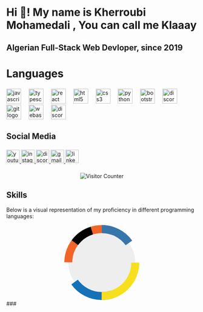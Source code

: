 <h1 align="left">Hi 👋! My name is Kherroubi Mohamedali , You can call me Klaaay</h1>

###

<h2 align="left">Algerian Full-Stack Web Devloper, since 2019</h2>

###

<h1 align="left">Languages</h1>

###

<div align="left">
  <img src="https://cdn.jsdelivr.net/gh/devicons/devicon/icons/javascript/javascript-original.svg" height="39" alt="javascript logo"  />
  <img width="12" />
  <img src="https://cdn.jsdelivr.net/gh/devicons/devicon/icons/typescript/typescript-original.svg" height="39" alt="typescript logo"  />
  <img width="12" />
  <img src="https://cdn.jsdelivr.net/gh/devicons/devicon/icons/react/react-original.svg" height="39" alt="react logo"  />
  <img width="12" />
  <img src="https://cdn.jsdelivr.net/gh/devicons/devicon/icons/html5/html5-original.svg" height="39" alt="html5 logo"  />
  <img width="12" />
  <img src="https://cdn.jsdelivr.net/gh/devicons/devicon/icons/css3/css3-original.svg" height="39" alt="css3 logo"  />
  <img width="12" />
  <img src="https://cdn.jsdelivr.net/gh/devicons/devicon/icons/python/python-original.svg" height="39" alt="python logo"  />
  <img width="12" />
  <img src="https://cdn.jsdelivr.net/gh/devicons/devicon/icons/bootstrap/bootstrap-original.svg" height="39" alt="bootstrap logo"  />
  <img width="12" />
  <img src="https://cdn.jsdelivr.net/gh/devicons/devicon/icons/discordjs/discordjs-original.svg" height="39" alt="discordjs logo"  />
  <img width="12" />
  <img src="https://cdn.jsdelivr.net/gh/devicons/devicon/icons/git/git-original.svg" height="39" alt="git logo"  />
  <img width="12" />
  <img src="https://cdn.simpleicons.org/webassembly/654FF0" height="39" alt="webassembly logo"  />
  <img width="12" />
  <img src="https://cdn.simpleicons.org/discord/5865F2" height="39" alt="discord logo"  />
</div>

###

<h2 align="left">Social Media</h2>

###

<div align="left">
  <a href="https://www.youtube.com/@KLAAAY_OFF/" target="_blank">
    <img src="https://img.shields.io/static/v1?message=Youtube&logo=youtube&label=&color=FF0000&logoColor=white&labelColor=&style=for-the-badge" height="35" alt="youtube logo"  />
  </a>
  <a href="instagram.com/klaaay_dev" target="_blank">
    <img src="https://img.shields.io/static/v1?message=Instagram&logo=instagram&label=&color=E4405F&logoColor=white&labelColor=&style=for-the-badge" height="35" alt="instagram logo"  />
  </a>
  <a href="https://discord.gg/3vd6qFBucM" target="_blank">
    <img src="https://img.shields.io/static/v1?message=Discord&logo=discord&label=&color=7289DA&logoColor=white&labelColor=&style=for-the-badge" height="35" alt="discord logo"  />
  </a>
  <a href="kherroubimohamedali@gmail.com" target="_blank">
    <img src="https://img.shields.io/static/v1?message=Gmail&logo=gmail&label=&color=D14836&logoColor=white&labelColor=&style=for-the-badge" height="35" alt="gmail logo"  />
  </a>
  <a href="https://www.linkedin.com/in/klaaay-off-4a4875339/" target="_blank">
    <img src="https://img.shields.io/static/v1?message=LinkedIn&logo=linkedin&label=&color=0077B5&logoColor=white&labelColor=&style=for-the-badge" height="35" alt="linkedin logo"  />
  </a>
</div>

###

<div align="center">
  <img src="https://profile-counter.glitch.me/klaaaay/count.svg" alt="Visitor Counter" />
</div>

## Skills

Below is a visual representation of my proficiency in different programming languages:

<div align="center">
  <svg width="200" height="200" viewBox="0 0 36 36" xmlns="http://www.w3.org/2000/svg">
    <circle cx="18" cy="18" r="15.9155" fill="#eee" />
    <path
      fill="none"
      stroke="#f16529"
      stroke-width="3.8"
      stroke-dasharray="30, 70"
      stroke-dashoffset="25"
      d="M18 2.0845
         a 15.9155 15.9155 0 0 1 0 31.831
         a 15.9155 15.9155 0 0 1 0 -31.831"
    />
    <path
      fill="none"
      stroke="#1572B6"
      stroke-width="3.8"
      stroke-dasharray="20, 80"
      stroke-dashoffset="55"
      d="M18 2.0845
         a 15.9155 15.9155 0 0 1 0 31.831
         a 15.9155 15.9155 0 0 1 0 -31.831"
    />
    <path
      fill="none"
      stroke="#f7df1e"
      stroke-width="3.8"
      stroke-dasharray="25, 75"
      stroke-dashoffset="75"
      d="M18 2.0845
         a 15.9155 15.9155 0 0 1 0 31.831
         a 15.9155 15.9155 0 0 1 0 -31.831"
    />
    <path
      fill="none"
      stroke="#3776AB"
      stroke-width="3.8"
      stroke-dasharray="15, 85"
      stroke-dashoffset="100"
      d="M18 2.0845
         a 15.9155 15.9155 0 0 1 0 31.831
         a 15.9155 15.9155 0 0 1 0 -31.831"
    />
    <path
      fill="none"
      stroke="#000000"
      stroke-width="3.8"
      stroke-dasharray="10, 90"
      stroke-dashoffset="115"
      d="M18 2.0845
         a 15.9155 15.9155 0 0 1 0 31.831
         a 15.9155 15.9155 0 0 1 0 -31.831"
    />
  </svg>
</div>
###

###
